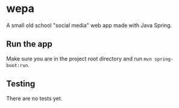 # wepa

A small old school "social media" web app made with Java Spring.

## Run the app

Make sure you are in the project root directory and run `mvn spring-boot:run`.

## Testing

There are no tests yet.

